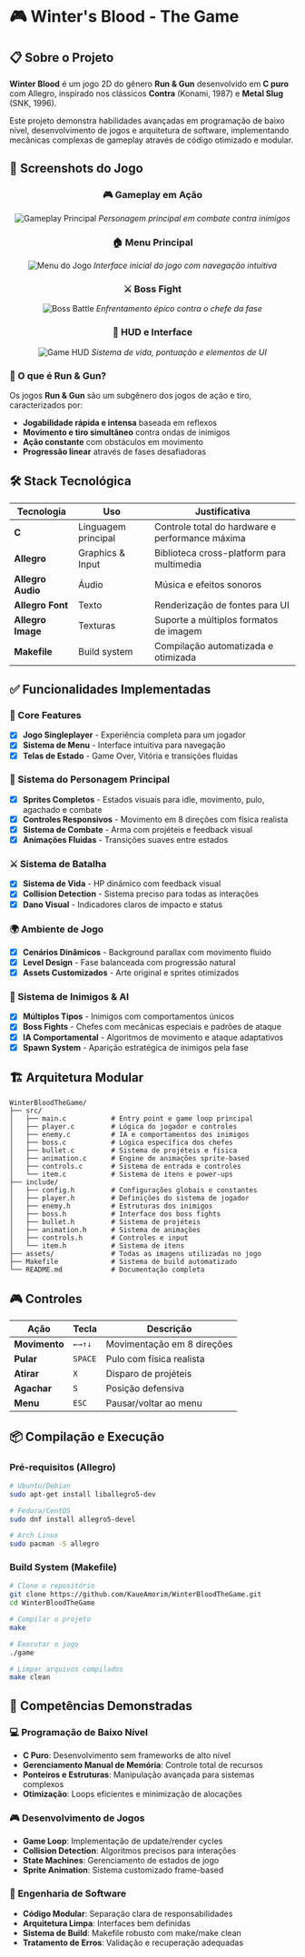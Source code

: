 # 🎮 Winter's Blood - The Game

## 📋 Sobre o Projeto

**Winter Blood** é um jogo 2D do gênero **Run & Gun** desenvolvido em **C puro** com Allegro, inspirado nos clássicos **Contra** (Konami, 1987) e **Metal Slug** (SNK, 1996). 

Este projeto demonstra habilidades avançadas em programação de baixo nível, desenvolvimento de jogos e arquitetura de software, implementando mecânicas complexas de gameplay através de código otimizado e modular.

## 📸 Screenshots do Jogo

<div align="center">

### 🎮 Gameplay em Ação
![Gameplay Principal](assets/screenshots/gameplay.png)
*Personagem principal em combate contra inimigos*

### 🏠 Menu Principal
![Menu do Jogo](assets/screenshots/menu.png)
*Interface inicial do jogo com navegação intuitiva*

### ⚔️ Boss Fight
![Boss Battle](assets/screenshots/boss_fight.png)
*Enfrentamento épico contra o chefe da fase*

### 🎯 HUD e Interface
![Game HUD](assets/screenshots/hud.png)
*Sistema de vida, pontuação e elementos de UI*

</div>

### 🎯 O que é Run & Gun?

Os jogos **Run & Gun** são um subgênero dos jogos de ação e tiro, caracterizados por:
- **Jogabilidade rápida e intensa** baseada em reflexos
- **Movimento e tiro simultâneo** contra ondas de inimigos
- **Ação constante** com obstáculos em movimento
- **Progressão linear** através de fases desafiadoras

## 🛠️ Stack Tecnológica

| Tecnologia | Uso | Justificativa |
|------------|-----|---------------|
| **C** | Linguagem principal | Controle total do hardware e performance máxima |
| **Allegro** | Graphics & Input | Biblioteca cross-platform para multimedia |
| **Allegro Audio** | Áudio | Música e efeitos sonoros |
| **Allegro Font** | Texto | Renderização de fontes para UI |
| **Allegro Image** | Texturas | Suporte a múltiplos formatos de imagem |
| **Makefile** | Build system | Compilação automatizada e otimizada |

## ✅ Funcionalidades Implementadas

### 🎯 Core Features
- [x] **Jogo Singleplayer** - Experiência completa para um jogador
- [x] **Sistema de Menu** - Interface intuitiva para navegação
- [x] **Telas de Estado** - Game Over, Vitória e transições fluidas

### 👤 Sistema do Personagem Principal
- [x] **Sprites Completos** - Estados visuais para idle, movimento, pulo, agachado e combate
- [x] **Controles Responsivos** - Movimento em 8 direções com física realista
- [x] **Sistema de Combate** - Arma com projéteis e feedback visual
- [x] **Animações Fluidas** - Transições suaves entre estados

### ⚔️ Sistema de Batalha
- [x] **Sistema de Vida** - HP dinâmico com feedback visual
- [x] **Collision Detection** - Sistema preciso para todas as interações
- [x] **Dano Visual** - Indicadores claros de impacto e status

### 🌍 Ambiente de Jogo
- [x] **Cenários Dinâmicos** - Background parallax com movimento fluido
- [x] **Level Design** - Fase balanceada com progressão natural
- [x] **Assets Customizados** - Arte original e sprites otimizados

### 👹 Sistema de Inimigos & AI
- [x] **Múltiplos Tipos** - Inimigos com comportamentos únicos
- [x] **Boss Fights** - Chefes com mecânicas especiais e padrões de ataque
- [x] **IA Comportamental** - Algoritmos de movimento e ataque adaptativos
- [x] **Spawn System** - Aparição estratégica de inimigos pela fase

## 🏗️ Arquitetura Modular

```
WinterBloodTheGame/
├── src/
│   ├── main.c           # Entry point e game loop principal
│   ├── player.c         # Lógica do jogador e controles
│   ├── enemy.c          # IA e comportamentos dos inimigos
│   ├── boss.c           # Lógica específica dos chefes
│   ├── bullet.c         # Sistema de projéteis e física
│   ├── animation.c      # Engine de animações sprite-based
│   ├── controls.c       # Sistema de entrada e controles
│   └── item.c           # Sistema de itens e power-ups
├── include/
│   ├── config.h         # Configurações globais e constantes
│   ├── player.h         # Definições do sistema de jogador
│   ├── enemy.h          # Estruturas dos inimigos
│   ├── boss.h           # Interface dos boss fights
│   ├── bullet.h         # Sistema de projéteis
│   ├── animation.h      # Sistema de animações
│   ├── controls.h       # Controles e input
│   └── item.h           # Sistema de itens
├── assets/              # Todas as imagens utilizadas no jogo
├── Makefile             # Sistema de build automatizado
└── README.md            # Documentação completa
```

## 🎮 Controles

| Ação | Tecla | Descrição |
|------|-------|-----------|
| **Movimento** | `←→↑↓` | Movimentação em 8 direções |
| **Pular** | `SPACE` | Pulo com física realista |
| **Atirar** | `X` | Disparo de projéteis |
| **Agachar** | `S` | Posição defensiva |
| **Menu** | `ESC` | Pausar/voltar ao menu |

## 📦 Compilação e Execução

### Pré-requisitos (Allegro)
```bash
# Ubuntu/Debian
sudo apt-get install liballegro5-dev

# Fedora/CentOS
sudo dnf install allegro5-devel

# Arch Linux
sudo pacman -S allegro
```

### Build System (Makefile)
```bash
# Clone o repositório
git clone https://github.com/KaueAmorim/WinterBloodTheGame.git
cd WinterBloodTheGame

# Compilar o projeto
make

# Executar o jogo
./game

# Limpar arquivos compilados
make clean
```

## 🎯 Competências Demonstradas

### 💻 Programação de Baixo Nível
- **C Puro**: Desenvolvimento sem frameworks de alto nível
- **Gerenciamento Manual de Memória**: Controle total de recursos
- **Ponteiros e Estruturas**: Manipulação avançada para sistemas complexos
- **Otimização**: Loops eficientes e minimização de alocações

### 🎮 Desenvolvimento de Jogos
- **Game Loop**: Implementação de update/render cycles
- **Collision Detection**: Algoritmos precisos para interações
- **State Machines**: Gerenciamento de estados de jogo
- **Sprite Animation**: Sistema customizado frame-based

### 🔧 Engenharia de Software
- **Código Modular**: Separação clara de responsabilidades
- **Arquitetura Limpa**: Interfaces bem definidas
- **Sistema de Build**: Makefile robusto com make/make clean
- **Tratamento de Erros**: Validação e recuperação adequadas